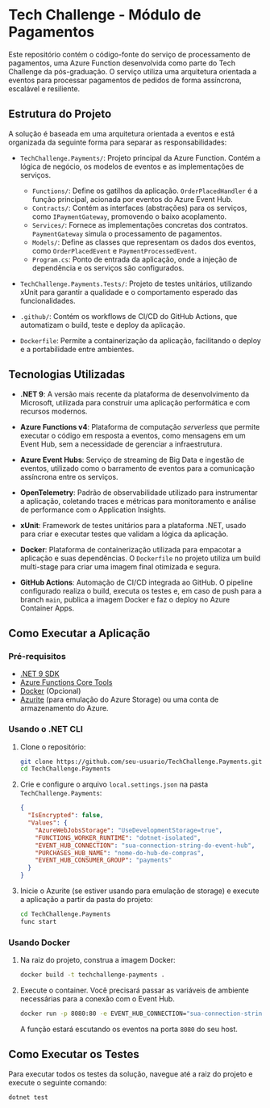 # Tech Challenge - Módulo de Pagamentos

Este repositório contém o código-fonte do serviço de processamento de pagamentos, uma Azure Function desenvolvida como parte do Tech Challenge da pós-graduação. O serviço utiliza uma arquitetura orientada a eventos para processar pagamentos de pedidos de forma assíncrona, escalável e resiliente.

## Estrutura do Projeto

A solução é baseada em uma arquitetura orientada a eventos e está organizada da seguinte forma para separar as responsabilidades:

-   `TechChallenge.Payments/`: Projeto principal da Azure Function. Contém a lógica de negócio, os modelos de eventos e as implementações de serviços.
    -   `Functions/`: Define os gatilhos da aplicação. `OrderPlacedHandler` é a função principal, acionada por eventos do Azure Event Hub.
    -   `Contracts/`: Contém as interfaces (abstrações) para os serviços, como `IPaymentGateway`, promovendo o baixo acoplamento.
    -   `Services/`: Fornece as implementações concretas dos contratos. `PaymentGateway` simula o processamento de pagamentos.
    -   `Models/`: Define as classes que representam os dados dos eventos, como `OrderPlacedEvent` e `PaymentProcessedEvent`.
    -   `Program.cs`: Ponto de entrada da aplicação, onde a injeção de dependência e os serviços são configurados.

-   `TechChallenge.Payments.Tests/`: Projeto de testes unitários, utilizando xUnit para garantir a qualidade e o comportamento esperado das funcionalidades.

-   `.github/`: Contém os workflows de CI/CD do GitHub Actions, que automatizam o build, teste e deploy da aplicação.

-   `Dockerfile`: Permite a containerização da aplicação, facilitando o deploy e a portabilidade entre ambientes.

## Tecnologias Utilizadas

-   **.NET 9**: A versão mais recente da plataforma de desenvolvimento da Microsoft, utilizada para construir uma aplicação performática e com recursos modernos.

-   **Azure Functions v4**: Plataforma de computação *serverless* que permite executar o código em resposta a eventos, como mensagens em um Event Hub, sem a necessidade de gerenciar a infraestrutura.

-   **Azure Event Hubs**: Serviço de streaming de Big Data e ingestão de eventos, utilizado como o barramento de eventos para a comunicação assíncrona entre os serviços.

-   **OpenTelemetry**: Padrão de observabilidade utilizado para instrumentar a aplicação, coletando traces e métricas para monitoramento e análise de performance com o Application Insights.

-   **xUnit**: Framework de testes unitários para a plataforma .NET, usado para criar e executar testes que validam a lógica da aplicação.

-   **Docker**: Plataforma de containerização utilizada para empacotar a aplicação e suas dependências. O `Dockerfile` no projeto utiliza um build multi-stage para criar uma imagem final otimizada e segura.

-   **GitHub Actions**: Automação de CI/CD integrada ao GitHub. O pipeline configurado realiza o build, executa os testes e, em caso de push para a branch `main`, publica a imagem Docker e faz o deploy no Azure Container Apps.

## Como Executar a Aplicação

### Pré-requisitos

-   [.NET 9 SDK](https://dotnet.microsoft.com/download/dotnet/9.0)
-   [Azure Functions Core Tools](https://github.com/Azure/azure-functions-core-tools)
-   [Docker](https://www.docker.com/products/docker-desktop) (Opcional)
-   [Azurite](https://github.com/Azure/Azurite) (para emulação do Azure Storage) ou uma conta de armazenamento do Azure.

### Usando o .NET CLI

1.  Clone o repositório:
    ```bash
    git clone https://github.com/seu-usuario/TechChallenge.Payments.git
    cd TechChallenge.Payments
    ```

2.  Crie e configure o arquivo `local.settings.json` na pasta `TechChallenge.Payments`:
    ```json
    {
      "IsEncrypted": false,
      "Values": {
        "AzureWebJobsStorage": "UseDevelopmentStorage=true",
        "FUNCTIONS_WORKER_RUNTIME": "dotnet-isolated",
        "EVENT_HUB_CONNECTION": "sua-connection-string-do-event-hub",
        "PURCHASES_HUB_NAME": "nome-do-hub-de-compras",
        "EVENT_HUB_CONSUMER_GROUP": "payments"
      }
    }
    ```

3.  Inicie o Azurite (se estiver usando para emulação de storage) e execute a aplicação a partir da pasta do projeto:
    ```bash
    cd TechChallenge.Payments
    func start
    ```

### Usando Docker

1.  Na raiz do projeto, construa a imagem Docker:
    ```bash
    docker build -t techchallenge-payments .
    ```

2.  Execute o container. Você precisará passar as variáveis de ambiente necessárias para a conexão com o Event Hub.
    ```bash
    docker run -p 8080:80 -e EVENT_HUB_CONNECTION="sua-connection-string" -e PURCHASES_HUB_NAME="seu-hub" -e EVENT_HUB_CONSUMER_GROUP="seu-grupo" techchallenge-payments
    ```
    A função estará escutando os eventos na porta `8080` do seu host.

## Como Executar os Testes

Para executar todos os testes da solução, navegue até a raiz do projeto e execute o seguinte comando:

```bash
dotnet test
```
